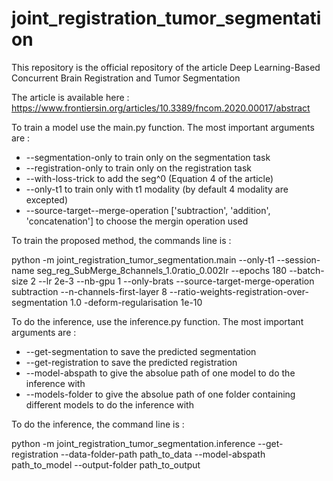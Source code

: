# joint_registration_tumor_segmentation 

This repository is the official repository of the article Deep Learning-Based Concurrent Brain Registration and Tumor Segmentation

The article is available here : https://www.frontiersin.org/articles/10.3389/fncom.2020.00017/abstract

To train a model use the main.py function. 
The most important arguments are : 
  - --segmentation-only to train only on the segmentation task
  - --registration-only to train only on the registration task
  - --with-loss-trick to add the seg^0 (Equation 4 of the article)
  - --only-t1 to train only with t1 modality (by default 4 modality are excepted)
  - --source-target--merge-operation ['subtraction', 'addition', 'concatenation'] to choose the mergin operation used
    
To train the proposed method, the commands line is :

python -m joint_registration_tumor_segmentation.main --only-t1 --session-name seg_reg_SubMerge_8channels_1.0ratio_0.002lr --epochs 180 --batch-size 2 --lr 2e-3 --nb-gpu 1 --only-brats --source-target-merge-operation subtraction --n-channels-first-layer 8 --ratio-weights-registration-over-segmentation 1.0 -deform-regularisation 1e-10




To do the inference, use the inference.py function. 
The most important arguments are :
  - --get-segmentation to save the predicted segmentation
  - --get-registration to save the predicted registration
  - --model-abspath to give the absolue path of one model to do the inference with
  - --models-folder to give the absolue path of one folder containing different models to do the inference with
  
To do the inference, the command line is : 

python -m joint_registration_tumor_segmentation.inference  --get-registration --data-folder-path path_to_data --model-abspath path_to_model --output-folder path_to_output
